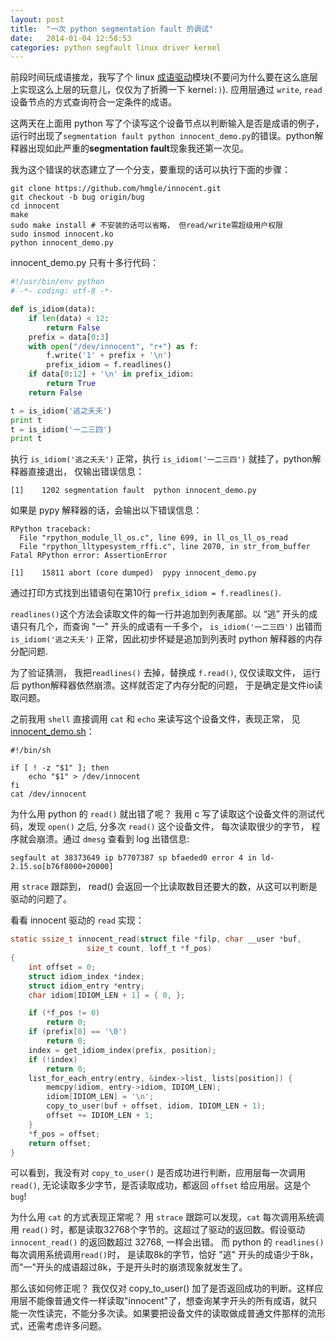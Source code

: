 ```yaml
---
layout: post
title:  "一次 python segmentation fault 的调试"
date:   2014-01-04 12:58:53
categories: python segfault linux driver kernel
---
```


前段时间玩成语接龙，我写了个 linux [成语驱动](https://github.com/hmgle/innocent)模块(不要问为什么要在这么底层上实现这么上层的玩意儿，仅仅为了折腾一下 kernel`:)`). 应用层通过 `write`, `read` 设备节点的方式查询符合一定条件的成语。

这两天在上面用 python 写了个读写这个设备节点以判断输入是否是成语的例子，运行时出现了`segmentation fault python innocent_demo.py`的错误。python解释器出现如此严重的**segmentation fault**现象我还第一次见。

我为这个错误的状态建立了一个分支，要重现的话可以执行下面的步骤：

	git clone https://github.com/hmgle/innocent.git
	git checkout -b bug origin/bug
	cd innocent
	make
	sudo make install # 不安装的话可以省略， 但read/write需超级用户权限
	sudo insmod innocent.ko
	python innocent_demo.py

innocent_demo.py 只有十多行代码：

```python
#!/usr/bin/env python
# -*- coding: utf-8 -*-

def is_idiom(data):
    if len(data) < 12:
        return False
    prefix = data[0:3]
    with open("/dev/innocent", "r+") as f:
        f.write('1' + prefix + '\n')
        prefix_idiom = f.readlines()
    if data[0:12] + '\n' in prefix_idiom:
        return True
    return False

t = is_idiom('逃之夭夭')
print t
t = is_idiom('一二三四')
print t
```

执行 `is_idiom('逃之夭夭')` 正常，执行 `is_idiom('一二三四')` 就挂了，python解释器直接退出， 仅输出错误信息：

	[1]    1202 segmentation fault  python innocent_demo.py

如果是 pypy 解释器的话，会输出以下错误信息：

	RPython traceback:
	  File "rpython_module_ll_os.c", line 699, in ll_os_ll_os_read
	  File "rpython_lltypesystem_rffi.c", line 2070, in str_from_buffer
	Fatal RPython error: AssertionError
	
	[1]    15811 abort (core dumped)  pypy innocent_demo.py

通过打印方式找到出错语句在第10行 `prefix_idiom = f.readlines()`. 

`readlines()`这个方法会读取文件的每一行并追加到列表尾部。以 “逃” 开头的成语只有几个，而查询 "一" 开头的成语有一千多个， `is_idiom('一二三四')` 出错而`is_idiom('逃之夭夭')` 正常，因此初步怀疑是追加到列表时 python 解释器的内存分配问题.

为了验证猜测， 我把`readlines()` 去掉，替换成 `f.read()`, 仅仅读取文件， 运行后 python解释器依然崩溃。这样就否定了内存分配的问题， 于是确定是文件io读取问题。

之前我用 `shell` 直接调用 `cat` 和 `echo` 来读写这个设备文件，表现正常， 见 [innocent_demo.sh](https://raw.github.com/hmgle/innocent/bug/innocent_demo.sh)：

```
#!/bin/sh

if [ ! -z "$1" ]; then
	echo "$1" > /dev/innocent
fi
cat /dev/innocent
```

为什么用 python 的 `read()` 就出错了呢？ 我用 c 写了读取这个设备文件的测试代码，发现 `open()` 之后, 分多次 `read()` 这个设备文件， 每次读取很少的字节， 程序就会崩溃。通过 `dmesg` 查看到 log 出错信息:

	segfault at 38373649 ip b7707387 sp bfaeded0 error 4 in ld-2.15.so[b76f8000+20000]

用 `strace` 跟踪到， read() 会返回一个比读取数目还要大的数，从这可以判断是驱动的问题了。

看看 innocent 驱动的 `read` 实现：

```c
static ssize_t innocent_read(struct file *filp, char __user *buf,
			     size_t count, loff_t *f_pos)
{
	int offset = 0;
	struct idiom_index *index;
	struct idiom_entry *entry;
	char idiom[IDIOM_LEN + 1] = { 0, };

	if (*f_pos != 0)
		return 0;
	if (prefix[0] == '\0')
		return 0;
	index = get_idiom_index(prefix, position);
	if (!index)
		return 0;
	list_for_each_entry(entry, &index->list, lists[position]) {
		memcpy(idiom, entry->idiom, IDIOM_LEN);
		idiom[IDIOM_LEN] = '\n';
		copy_to_user(buf + offset, idiom, IDIOM_LEN + 1);
		offset += IDIOM_LEN + 1;
	}
	*f_pos = offset;
	return offset;
}
```

可以看到，我没有对 `copy_to_user()` 是否成功进行判断，应用层每一次调用 `read()`, 无论读取多少字节，是否读取成功，都返回 `offset` 给应用层。这是个 `bug`!

为什么用 `cat` 的方式表现正常呢？ 用 `strace` 跟踪可以发现，`cat` 每次调用系统调用 `read()` 时，都是读取32768个字节的。这超过了驱动的返回数。假设驱动`innocent_read()` 的返回数超过 32768, 一样会出错。
而 python 的 `readlines()` 每次调用系统调用`read()`时， 是读取8k的字节，恰好 "逃" 开头的成语少于8k，而"一"开头的成语超过8k，于是开头时的崩溃现象就发生了。

那么该如何修正呢？ 我仅仅对 copy_to_user() 加了是否返回成功的判断。这样应用层不能像普通文件一样读取"innocent"了，想查询某字开头的所有成语，就只能一次性读完，不能分多次读。如果要把设备文件的读取做成普通文件那样的流形式，还需考虑许多问题。

